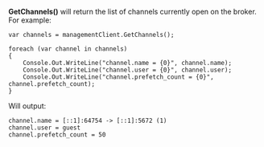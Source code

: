 **GetChannels()** will return the list of channels currently open on the broker. For example:

    var channels = managementClient.GetChannels();

    foreach (var channel in channels)
    {
        Console.Out.WriteLine("channel.name = {0}", channel.name);
        Console.Out.WriteLine("channel.user = {0}", channel.user);
        Console.Out.WriteLine("channel.prefetch_count = {0}", channel.prefetch_count);
    }

Will output:

    channel.name = [::1]:64754 -> [::1]:5672 (1)
    channel.user = guest
    channel.prefetch_count = 50